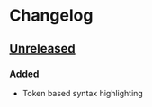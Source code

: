 # Changelog

## [Unreleased]

### Added

- Token based syntax highlighting

[Unreleased]: https://github.com/dirkgroot/structurizr-dsl-intellij-plugin/commits
